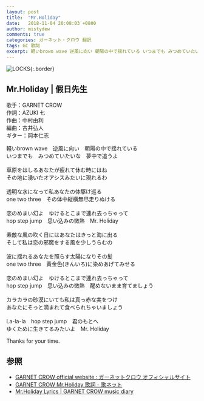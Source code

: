 ```yaml
---
layout: post
title:  "Mr.Holiday"
date:   2018-11-04 20:08:03 +0800
author: mistydew
comments: true
categories: ガーネット・クロウ 翻訳
tags: GC 歌詞
excerpt: 軽いbrown wave 逆風に向い 朝陽の中で揺れている いつまでも みつめていたいな 夢中で追うよ
---
```

![LOCKS](https://raw.githubusercontent.com/mistydew/gc2/master/cover/album/AL06_LOCKS.jpg){:.border}

## Mr.Holiday | 假日先生

歌手：GARNET CROW<br>
作詞：AZUKI 七<br>
作曲：中村由利<br>
編曲：古井弘人<br>
ギター：岡本仁志

軽いbrown wave　逆風に向い　朝陽の中で揺れている<br>
いつまでも　みつめていたいな　夢中で追うよ<br>
<br>
草原をはしるあなたが疲れて休む時にはね<br>
その地に湧いたオアシスみたいに現れるわ<br>
<br>
透明な水になって私あなたの体駆け巡る<br>
one two three　その体中縦横無尽走りぬける<br>
<br>
恋のめまい幻よ　ゆけるとこまで連れ去っちゃって<br>
hop step jump　思い込みの微熱　Mr. Holiday<br>
<br>
素敵な風の吹く日にはあなたはきっと海に出る<br>
そして私は恋の邪魔をする風を少しうらむの<br>
<br>
波に揺れるあなたを照らす太陽になりその髪<br>
one two three　黄金色(きんいろ)に染めあげてみせる<br>
<br>
恋のめまい幻よ　ゆけるとこまで連れ去っちゃって<br>
hop step jump　思い込みの微熱　醒めないまま育てましょう<br>
<br>
カラカラの砂漠にいても私は真っ赤な実をつけ<br>
あなたにそっと滴まれて食べられちゃいましょう<br>
<br>
La-la-la　hop step jump　君のもとへ<br>
ゆくために生きてるみたいよ　Mr. Holiday

Thanks for your time.

## 参照

* [GARNET CROW official website : ガーネットクロウ オフィシャルサイト](http://www.garnetcrow.com)
* [GARNET CROW Mr.Holiday 歌詞 - 歌ネット](https://www.uta-net.com/song/63134)
* [Mr.Holiday Lyrics \| GARNET CROW music diary](https://mistydew.github.io/gc/lyrics/original/Mr.Holiday.html)
